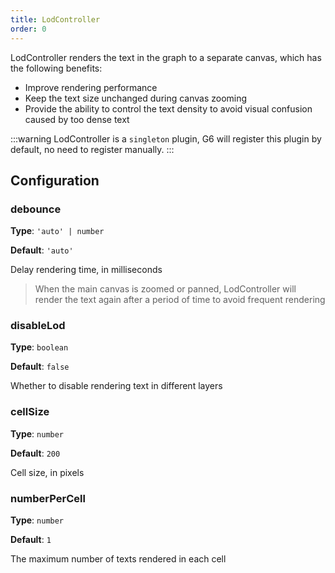 ```yaml
---
title: LodController
order: 0
---
```


LodController renders the text in the graph to a separate canvas, which has the following benefits:

- Improve rendering performance
- Keep the text size unchanged during canvas zooming
- Provide the ability to control the text density to avoid visual confusion caused by too dense text

:::warning
LodController is a `singleton` plugin, G6 will register this plugin by default, no need to register manually.
:::

## Configuration

### debounce

**Type**: `'auto' | number`

**Default**: `'auto'`

Delay rendering time, in milliseconds

> When the main canvas is zoomed or panned, LodController will render the text again after a period of time to avoid frequent rendering

### disableLod

**Type**: `boolean`

**Default**: `false`

Whether to disable rendering text in different layers

### cellSize

**Type**: `number`

**Default**: `200`

Cell size, in pixels

### numberPerCell

**Type**: `number`

**Default**: `1`

The maximum number of texts rendered in each cell
